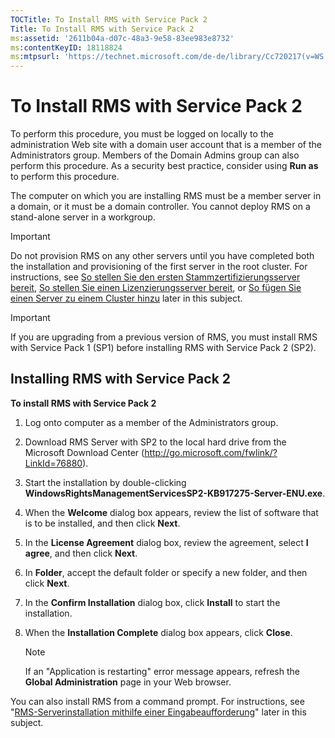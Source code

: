 ```yaml
---
TOCTitle: To Install RMS with Service Pack 2
Title: To Install RMS with Service Pack 2
ms:assetid: '2611b04a-d07c-48a3-9e58-83ee983e8732'
ms:contentKeyID: 18118824
ms:mtpsurl: 'https://technet.microsoft.com/de-de/library/Cc720217(v=WS.10)'
---
```


To Install RMS with Service Pack 2
==================================

To perform this procedure, you must be logged on locally to the administration Web site with a domain user account that is a member of the Administrators group. Members of the Domain Admins group can also perform this procedure. As a security best practice, consider using **Run as** to perform this procedure.

The computer on which you are installing RMS must be a member server in a domain, or it must be a domain controller. You cannot deploy RMS on a stand-alone server in a workgroup.

> [!IMPORTANT]
> Do not provision RMS on any other servers until you have completed both the installation and provisioning of the first server in the root cluster. For instructions, see [So stellen Sie den ersten Stammzertifizierungsserver bereit](https://technet.microsoft.com/debc42f3-74ff-4c99-b7a4-4921fccdabc2), [So stellen Sie einen Lizenzierungsserver bereit](https://technet.microsoft.com/4d67b898-0ba9-4eef-ab7d-ee0ca55a688e), or [So fügen Sie einen Server zu einem Cluster hinzu](https://technet.microsoft.com/db635238-5528-4bec-9cc6-8244e2b3d733) later in this subject. 

> [!IMPORTANT]
> If you are upgrading from a previous version of RMS, you must install RMS with Service Pack 1 (SP1) before installing RMS with Service Pack 2 (SP2). 

Installing RMS with Service Pack 2
----------------------------------

**To install RMS with Service Pack 2**
1.  Log onto computer as a member of the Administrators group.

2.  Download RMS Server with SP2 to the local hard drive from the Microsoft Download Center (http://go.microsoft.com/fwlink/?LinkId=76880).

3.  Start the installation by double-clicking **WindowsRightsManagementServicesSP2-KB917275-Server-ENU.exe**.

4.  When the **Welcome** dialog box appears, review the list of software that is to be installed, and then click **Next**.

5.  In the **License Agreement** dialog box, review the agreement, select **I agree**, and then click **Next**.

6.  In **Folder**, accept the default folder or specify a new folder, and then click **Next**.

7.  In the **Confirm Installation** dialog box, click **Install** to start the installation.

8.  When the **Installation Complete** dialog box appears, click **Close**.

     > [!NOTE]
     > If an "Application is restarting" error message appears, refresh the **Global Administration** page in your Web browser.

You can also install RMS from a command prompt. For instructions, see "[RMS-Serverinstallation mithilfe einer Eingabeaufforderung](https://technet.microsoft.com/b55b1e2a-dd14-4168-a37f-9cdedbec660b)" later in this subject.
